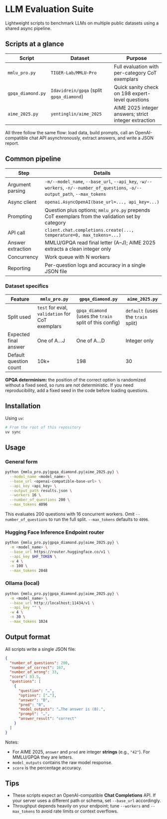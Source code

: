 # LLM Evaluation Suite

Lightweight scripts to benchmark LLMs on multiple public datasets using a shared async pipeline.

## Scripts at a glance

| Script            | Dataset                                  | Purpose                                              |
| ----------------- | ---------------------------------------- | ---------------------------------------------------- |
| `mmlu_pro.py`     | `TIGER-Lab/MMLU-Pro`                     | Full evaluation with per-category CoT exemplars      |
| `gpqa_diamond.py` | `Idavidrein/gpqa` (split `gpqa_diamond`) | Quick sanity check on 198 expert-level questions     |
| `aime_2025.py`    | `yentinglin/aime_2025`                   | AIME 2025 integer answers; strict integer extraction |

All three follow the same flow: load data, build prompts, call an OpenAI-compatible chat API asynchronously, extract answers, and write a JSON report.

## Common pipeline

| Step              | Details                                                                                                        |
| ----------------- | -------------------------------------------------------------------------------------------------------------- |
| Argument parsing  | `-m/--model_name`, `--base_url`, `--api_key`, `-w/--workers`, `-n/--number_of_questions`, `-o/--output_path`, `--max_tokens` |
| Async client      | `openai.AsyncOpenAI(base_url=..., api_key=...)`                                                                |
| Prompting         | Question plus options; `mmlu_pro.py` prepends CoT exemplars from the validation set by category                |
| API call          | `client.chat.completions.create(..., temperature=0, max_tokens=...)`                                           |
| Answer extraction | MMLU/GPQA read final letter (A–J); AIME 2025 extracts a clean integer only                                     |
| Concurrency       | Work queue with N workers                                                                                      |
| Reporting         | Per-question logs and accuracy in a single JSON file                                                           |

### Dataset specifics

| Feature               | `mmlu_pro.py`                                         | `gpqa_diamond.py`                                                     | `aime_2025.py`                  |
| --------------------- | ----------------------------------------------------- | --------------------------------------------------------------------- | --------------------------------|
| Split used            | `test` for eval, `validation` for CoT exemplars       | `gpqa_diamond` (uses the `train` split of this config)                | `default` (uses the `train` split) |
| Expected final answer | One of A…J                                            | One of A…D                                                            | Integer only                    |
| Default question count| 10k+                                                  | 198                                                                   | 30                              |

**GPQA determinism:** the position of the correct option is randomized without a fixed seed, so runs are not deterministic. If you need reproducibility, add a fixed seed in the code before loading questions.

## Installation

Using `uv`:

```bash
# From the root of this repository
uv sync
````

## Usage

### General form

```bash
python {mmlu_pro.py|gpqa_diamond.py|aime_2025.py} \
  --model_name <model_name> \
  --base_url <openai-compatible-base-url> \
  --api_key <api_key> \
  --output_path results.json \
  --workers 16 \
  --number_of_questions 200 \
  --max_tokens 4096
```

This evaluates 200 questions with 16 concurrent workers. Omit `--number_of_questions` to run the full split. `--max_tokens` defaults to `4096`.

### Hugging Face Inference Endpoint router

```bash
python {mmlu_pro.py|gpqa_diamond.py|aime_2025.py} \
  -m <model_name> \
  --base_url https://router.huggingface.co/v1 \
  --api_key $HF_TOKEN \
  -w 4 \
  -n 100 \
  --max_tokens 2048
```

### Ollama (local)

```bash
python {mmlu_pro.py|gpqa_diamond.py|aime_2025.py} \
  -m <model_name> \
  --base_url http://localhost:11434/v1 \
  --api_key "" \
  -w 4 \
  -n 30 \
  --max_tokens 1024
```

## Output format

All scripts write a single JSON file:

```json
{
  "number_of_questions": 200,
  "number_of_correct": 167,
  "number_of_wrong": 33,
  "score": 83.5,
  "questions": [
    {
      "question": "…",
      "options": ["…"],
      "answer": "B",
      "pred": "B",
      "model_outputs": "…The answer is (B).",
      "prompt": "…",
      "answer_result": "correct"
    }
  ]
}
```

Notes:

* For AIME 2025, `answer` and `pred` are integer **strings** (e.g., `"42"`). For MMLU/GPQA they are letters.
* `model_outputs` contains the raw model response.
* `score` is the percentage accuracy.

## Tips

* These scripts expect an OpenAI-compatible **Chat Completions** API. If your server uses a different path or schema, set `--base_url` accordingly.
* Throughput depends heavily on your endpoint; tune `--workers` and `--max_tokens` to avoid rate limits or context overflows.